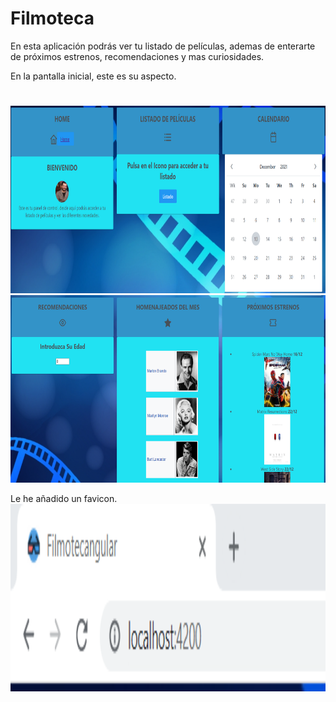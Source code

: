 # Filmoteca

En esta aplicación podrás ver tu listado de películas, ademas de enterarte de próximos estrenos, recomendaciones y mas curiosidades.

En la pantalla inicial, este es su aspecto.
#
<img height="300px" width="800px" src="/src/assets/img/Screenshot_1.png">
<img height="300px width="800px"" src="/src/assets/img/Screenshot_3.png">

Le he añadido un favicon.
<img height="300px" src="/src/assets/img/Screenshot_7.png">






